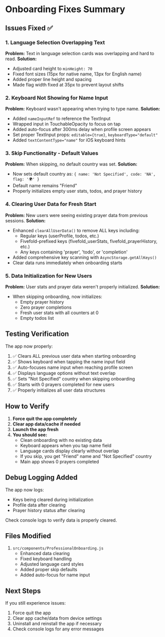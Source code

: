 # Onboarding Fixes Summary

## Issues Fixed ✅

### 1. Language Selection Overlapping Text
**Problem:** Text in language selection cards was overlapping and hard to read.
**Solution:** 
- Adjusted card height to `minHeight: 70`
- Fixed font sizes (15px for native name, 13px for English name)
- Added proper line height and spacing
- Made flag width fixed at 35px to prevent layout shifts

### 2. Keyboard Not Showing for Name Input
**Problem:** Keyboard wasn't appearing when trying to type name.
**Solution:**
- Added `nameInputRef` to reference the TextInput
- Wrapped input in TouchableOpacity to focus on tap
- Added auto-focus after 300ms delay when profile screen appears
- Set proper TextInput props: `editable={true}`, `keyboardType="default"`
- Added `textContentType="name"` for iOS keyboard hints

### 3. Skip Functionality - Default Values
**Problem:** When skipping, no default country was set.
**Solution:**
- Now sets default country as: `{ name: 'Not Specified', code: 'NA', flag: '🌍' }`
- Default name remains "Friend"
- Properly initializes empty user stats, todos, and prayer history

### 4. Clearing User Data for Fresh Start
**Problem:** New users were seeing existing prayer data from previous sessions.
**Solution:**
- Enhanced `clearAllUserData()` to remove ALL keys including:
  - Regular keys (userProfile, todos, etc.)
  - Fivefold-prefixed keys (fivefold_userStats, fivefold_prayerHistory, etc.)
  - Any keys containing 'prayer', 'todo', or 'completion'
- Added comprehensive key scanning with `AsyncStorage.getAllKeys()`
- Clear data runs immediately when onboarding starts

### 5. Data Initialization for New Users
**Problem:** User stats and prayer data weren't properly initialized.
**Solution:**
- When skipping onboarding, now initializes:
  - Empty prayer history
  - Zero prayer completions
  - Fresh user stats with all counters at 0
  - Empty todos list

## Testing Verification

The app now properly:
1. ✅ Clears ALL previous user data when starting onboarding
2. ✅ Shows keyboard when tapping the name input field
3. ✅ Auto-focuses name input when reaching profile screen
4. ✅ Displays language options without text overlap
5. ✅ Sets "Not Specified" country when skipping onboarding
6. ✅ Starts with 0 prayers completed for new users
7. ✅ Properly initializes all user data structures

## How to Verify

1. **Force quit the app completely**
2. **Clear app data/cache if needed**
3. **Launch the app fresh**
4. **You should see:**
   - Clean onboarding with no existing data
   - Keyboard appears when you tap name field
   - Language cards display clearly without overlap
   - If you skip, you get "Friend" name and "Not Specified" country
   - Main app shows 0 prayers completed

## Debug Logging Added

The app now logs:
- Keys being cleared during initialization
- Profile data after clearing
- Prayer history status after clearing

Check console logs to verify data is properly cleared.

## Files Modified

1. `src/components/ProfessionalOnboarding.js`
   - Enhanced data clearing
   - Fixed keyboard handling
   - Adjusted language card styles
   - Added proper skip defaults
   - Added auto-focus for name input

## Next Steps

If you still experience issues:
1. Force quit the app
2. Clear app cache/data from device settings
3. Uninstall and reinstall the app if necessary
4. Check console logs for any error messages








